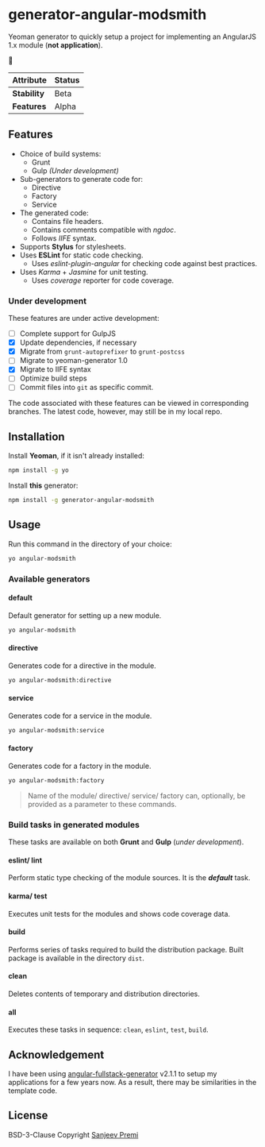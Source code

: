 # generator-angular-modsmith
Yeoman generator to quickly setup a project for implementing an AngularJS 1.x module (**not application**).

:construction:

| Attribute | Status|
| :--- | :--- |
| **Stability** | Beta |
| **Features**   | Alpha |

## Features
- Choice of build systems:
  - Grunt
  - Gulp _(Under development)_
- Sub-generators to generate code for:
  - Directive
  - Factory
  - Service
- The generated code:
  - Contains file headers.
  - Contains comments compatible with *ngdoc*.
  - Follows *IIFE* syntax.
- Supports **Stylus** for stylesheets.
- Uses **ESLint** for static code checking.
  - Uses *eslint-plugin-angular* for checking code against best practices.
- Uses *Karma* + *Jasmine* for unit testing.
  - Uses *coverage* reporter for code coverage.

### Under development
These features are under active development:
- [ ] Complete support for GulpJS
- [x] Update dependencies, if necessary
- [x] Migrate from `grunt-autoprefixer` to `grunt-postcss`
- [ ] Migrate to yeoman-generator 1.0
- [x] Migrate to IIFE syntax
- [ ] Optimize build steps
- [ ] Commit files into `git` as specific commit.

The code associated with these features can be viewed in corresponding
branches. The latest code, however, may still be in my local repo.

## Installation
Install **Yeoman**, if it isn't already installed:
```sh
npm install -g yo
```
Install **this** generator:
```sh
npm install -g generator-angular-modsmith
```

## Usage
Run this command in the directory of your choice:
```sh
yo angular-modsmith
```
### Available generators
#### default
Default generator for setting up a new module.
```sh
yo angular-modsmith
```
#### directive
Generates code for a directive in the module.
```sh
yo angular-modsmith:directive
```
#### service
Generates code for a service in the module.
```sh
yo angular-modsmith:service
```
#### factory
Generates code for a factory in the module.
```sh
yo angular-modsmith:factory
```

> Name of the module/ directive/ service/ factory can, optionally, be provided as a parameter to these commands.

### Build tasks in generated modules
These tasks are available on both **Grunt** and **Gulp** (_under development_).
#### eslint/ lint
Perform static type checking of the module sources. It is the _**default**_ task.

#### karma/ test
Executes unit tests for the modules and shows code coverage data.

#### build
Performs series of tasks required to build the distribution package.
Built package is available in the directory `dist`.

#### clean
Deletes contents of temporary and distribution directories.

#### all
Executes these tasks in sequence: `clean`, `eslint`, `test`, `build`.

## Acknowledgement
I have been using [angular-fullstack-generator](https://github.com/angular-fullstack/generator-angular-fullstack) v2.1.1 to setup my applications for a few years now. As a result, there may be similarities in the template code.

## License
BSD-3-Clause Copyright [Sanjeev Premi](spremi@ymail.com)
